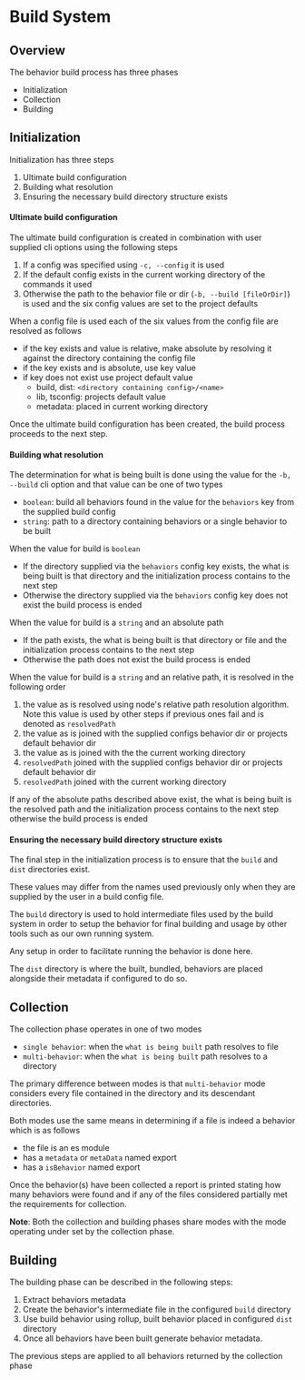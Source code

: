 # Build System 

## Overview

The behavior build process has three phases
- Initialization 
- Collection
- Building


## Initialization

Initialization has three steps
1. Ultimate build configuration
2. Building what resolution
3. Ensuring the necessary build directory structure exists


#### Ultimate build configuration

The ultimate build configuration is created in combination with user supplied cli options using the following steps

 1. If a config was specified using `-c, --config` it is used 
 2. If the default config exists in the current working directory of the commands it used 
 3. Otherwise the path to the behavior file or dir (`-b, --build [fileOrDir]`) is used and the six config values are set to the project defaults 

When a config file is used each of the six values from the config file are resolved as follows 
- if the key exists and value is relative, make absolute by resolving it against the directory containing the config file
- if the key exists and is absolute, use key value
- if key does not exist use project default value
  - build, dist: `<directory containing config>/<name>`
  - lib, tsconfig: projects default value
  - metadata: placed in current working directory 
  
 
Once the ultimate build configuration has been created, the build process proceeds to the next step.

#### Building what resolution

The determination for what is being built is done using the value for the `-b, --build` cli option and that value can be one of two types
- `boolean`: build all behaviors found in the value for the `behaviors` key from the supplied build config 
- `string`: path to a directory containing behaviors or a single behavior to be built

When the value for build is `boolean`
- If the directory supplied via the `behaviors` config key exists, the what is being built is that directory and the initialization process contains to the next step
- Otherwise the directory supplied via the `behaviors` config key does not exist the build process is ended

When the value for build is a `string` and an absolute path 
- If the path exists, the what is being built is that directory or file and the initialization process contains to the next step
- Otherwise the path does not exist the build process is ended

When the value for build is a `string` and an relative path, it is resolved in the following order
1. the value as is resolved using node's relative path resolution algorithm. Note this value is used by other steps if previous ones fail and is denoted as `resolvedPath`
2. the value as is joined with the supplied configs behavior dir or projects default behavior dir
3. the value as is joined with the the current working directory
4. `resolvedPath` joined with the supplied configs behavior dir or projects default behavior dir
5. `resolvedPath` joined with the current working directory

If any of the absolute paths described above exist, the what is being built is the resolved path and the initialization process contains to the next step otherwise the build process is ended

#### Ensuring the necessary build directory structure exists

The final step in the initialization process is to ensure that the `build` and `dist` directories exist.

These values may differ from the names used previously only when they are supplied by the user in a build config file.

The `build` directory is used to hold intermediate files used by the build system in order to setup the behavior for final building and usage by other tools such as our own running system.

Any setup in order to facilitate running the behavior is done here.

The `dist` directory is where the built, bundled, behaviors are placed alongside their metadata if configured to do so.


## Collection

The collection phase operates in one of two modes
- `single behavior`: when the `what is being built` path resolves to file 
- `multi-behavior`: when the `what is being built` path resolves to a directory

The primary difference between modes is that `multi-behavior` mode considers every file contained in the directory and its descendant directories.

Both modes use the same means in determining if a file is indeed a behavior which is as follows
- the file is an es module
- has a `metadata` or `metaData` named export 
- has a `isBehavior` named export    

Once the behavior(s) have been collected a report is printed stating how many behaviors were found and if any of the files considered partially met the requirements for collection. 

**Note**: Both the collection and building phases share modes with the mode operating under set by the collection phase. 

## Building

The building phase can be described in the following steps:
1. Extract behaviors metadata
2. Create the behavior's intermediate file in the configured `build` directory
3. Use build behavior using rollup, built behavior placed in configured `dist` directory
4. Once all behaviors have been built generate behavior metadata.


The previous steps are applied to all behaviors returned by the collection phase
